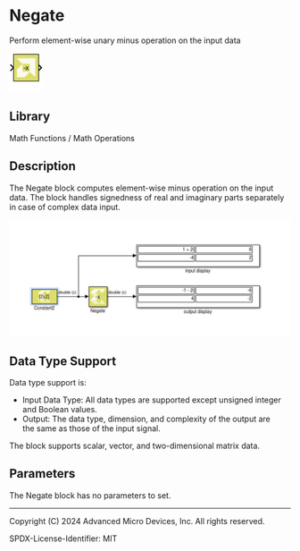 # Negate

Perform element-wise unary minus operation on the input data

![](./Images/block.png)

## Library

Math Functions / Math Operations

## Description

The Negate block computes element-wise minus operation on the input
data. The block handles signedness of real and imaginary parts
separately in case of complex data input.

![](./Images/cca1532106955931.png)

## Data Type Support

Data type support is:

- Input Data Type: All data types are supported except unsigned integer
  and Boolean values.
- Output: The data type, dimension, and complexity of the output are
  the same as those of the input signal.

The block supports scalar, vector, and two-dimensional matrix data.

## Parameters

The Negate block has no parameters to set.

--------------
Copyright (C) 2024 Advanced Micro Devices, Inc.
All rights reserved.

SPDX-License-Identifier: MIT
